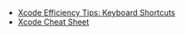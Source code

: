 * [Xcode Efficiency Tips: Keyboard Shortcuts](http://spin.atomicobject.com/2014/03/23/xcode-keyboard-shortcuts/)
* [Xcode Cheat Sheet](http://www.git-tower.com/blog/xcode-cheat-sheet)
